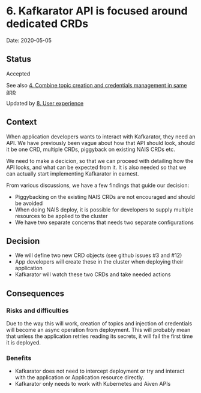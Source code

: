 # 6. Kafkarator API is focused around dedicated CRDs

Date: 2020-05-05

## Status

Accepted

See also [4. Combine topic creation and credentials management in same app](0004-combine-topic-creation-and-credentials-management-in-same-app.md)

Updated by [8. User experience](0008-user-experience.md)

## Context

When application developers wants to interact with Kafkarator, they need an API. We have previously been vague about how that API should look, should it be one CRD, multiple CRDs, piggyback on existing NAIS CRDs etc.

We need to make a decicion, so that we can proceed with detailing how the API looks, and what can be expected from it. It is also needed so that we can actually start implementing Kafkarator in earnest.

From various discussions, we have a few findings that guide our decision:

- Piggybacking on the existing NAIS CRDs are not encouraged and should be avoided
- When doing NAIS deploy, it is possible for developers to supply multiple resources to be applied to the cluster
- We have two separate concerns that needs two separate configurations

## Decision

- We will define two new CRD objects (see github issues #3 and #12)
- App developers will create these in the cluster when deploying their application
- Kafkarator will watch these two CRDs and take needed actions

## Consequences

### Risks and difficulties

Due to the way this will work, creation of topics and injection of credentials will become an async operation from deployment. This will probably mean that unless the application retries reading its secrets, it will fail the first time it is deployed.

### Benefits

- Kafkarator does not need to intercept deployment or try and interact with the application or Application resource directly.
- Kafkarator only needs to work with Kubernetes and Aiven APIs
